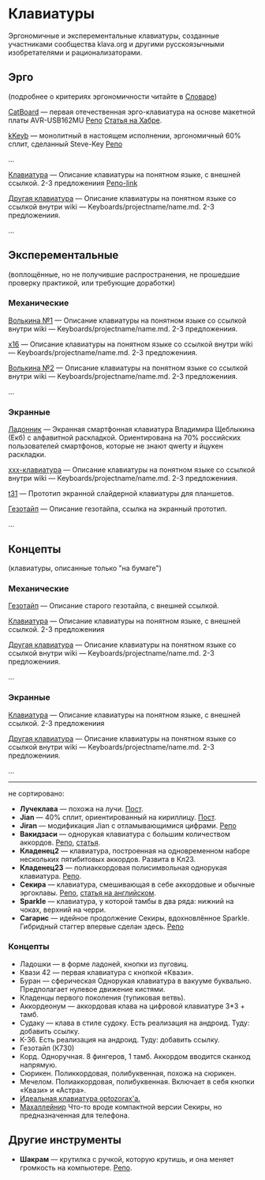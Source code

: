 # Клавиатуры

Эргономичные и эксперементальные клавиатуры, созданные участниками сообщества klava.org и другими русскоязычными изобретателями и рационализаторами.

## Эрго
(подробнее о критериях эргономичности читайте в [Словаре](Articles/Glossary.md))

[CatBoard](http://catboard.klava.org/) — первая отечественная эрго-клавиатура на основе макетной платы AVR-USB162MU [Репо](https://github.com/ibnteo/catboard) [Статья на Хабре](https://habr.com/ru/post/185500/).  

[kKeyb](https://github.com/Steve-Key/QMK_kKeyb19/blob/master/Images/DSCN0970_.jpg)  — монолитный в настоящем исполнении, эргономичный 60% сплит, сделанный Steve-Key [Репо](https://github.com/Steve-Key/QMK_kKeyb19)  

...  

[Клавиатура](https://x-link.dom/) — Описание клавиатуры на понятном языке, с внешней ссылкой. 2-3 предложениия [Репо-link](https://github.com/username/keyboardname)

[Другая клавиатура](Keyboards/x/x.md) — Описание клавиатуры на понятном языке со ссылкой внутри wiki — Keyboards/projectname/name.md. 2-3 предложениия. 
  
...

## Эксперементальные
(воплощённые, но не получившие распространения, не прошедшие проверку практикой, или требующие доработки)

### Механические

[Волькина №1](Keyboards/№1/№1.md) — Описание клавиатуры на понятном языке со ссылкой внутри wiki — Keyboards/projectname/name.md. 2-3 предложениия. 

[x16](Keyboards/x16/x16.md) — Описание клавиатуры на понятном языке со ссылкой внутри wiki — Keyboards/projectname/name.md. 2-3 предложениия. 

[Волькина №2](Keyboards/№2/№2.md) — Описание клавиатуры на понятном языке со ссылкой внутри wiki — Keyboards/projectname/name.md. 2-3 предложениия. 
 
...  

### Экранные

[Ладонник](https://scheblykinkey.tiu.ru/p405244-ladonnik-novaya-klaviatura.html) — Экранная смартфонная клавиатура Владимира Щеблыкина (Екб) с алфавитной раскладкой. Ориентирована на 70% российских пользователей смартфонов, которые не знают qwerty и йцукен раскладки. 

[xxx-клавиатура](Keyboards/x/x.md) — Описание клавиатуры на понятном языке со ссылкой внутри wiki — Keyboards/projectname/name.md. 2-3 предложениия.

[t31](https://irronyx.store/t31) — Прототип экранной слайдерной клавиатуры для планшетов. 

[Гезотайп](https://сыла.dom/) — Описание гезотайпа, ссылка на экранный прототип. 

...  

## Концепты  
(клавиатуры, описанные только "на бумаге")

### Механические


[Гезотайп](https://сыла.dom/) — Описание старого гезотайпа, с внешней ссылкой. 

[Клавиатура](https://xlink.dom/) — Описание клавиатуры на понятном языке, с внешней ссылкой. 2-3 предложениия

[Другая клавиатура](Keyboards/x16/x16.md) — Описание клавиатуры на понятном языке со ссылкой внутри wiki — Keyboards/projectname/name.md. 2-3 предложениия. 
  
 ...  
  
### Экранные

[Клавиатура](https://xlink.dom/) — Описание клавиатуры на понятном языке, с внешней ссылкой. 2-3 предложениия

[Другая клавиатура](Keyboards/x/x.md) — Описание клавиатуры на понятном языке со ссылкой внутри wiki — Keyboards/projectname/name.md. 2-3 предложениия. 

...  

---


не сортировано:
  

* **Лучеклава** &mdash; похожа на лучи. [Пост](https://t.me/klavaorgwork/62685).
* **Jian** — 40% сплит, ориентированный на кириллицу. [Пост](https://t.me/KgOfHedgehogs/12).
* **Jiran** — модификация Jian с отламывающимися цифрами. [Репо](https://github.com/Ladniy/jiran-breakoff)
* **Вакидзаси** — однорукая клавиатура с большим количеством аккордов. [Репо](https://github.com/bouncepaw/wakizashi), [статья](https://bouncepaw.github.io/wakizashi-ru).
* **Кладенец2** — клавиатура, построенная на одновременном наборе нескольких пятибитовых аккордов. Развита в Кл23.
* **Кладенец23** &mdash; полиаккордовая полисимвольная однорукая клавиатура. [Репо](https://github.com/ibnteo/kladenets).
* **Секира** — клавиатура, смешивающая в себе аккордовые и обычные эргоклавы. [Репо](https://github.com/bouncepaw/sequira), [статья на английском](https://bouncepaw.github.io/sequira-en).
* **Sparkle** — клавиатура, у которой тамбы в два ряда: нижний на чоках, верхний на черри.
* **Сагарис** — идейное продолжение Секиры, вдохновлённое Sparkle. Гибридный стаггер впервые сделан здесь. [Репо](https://github.com/bouncepaw/sagaris)


### Концепты
* Ладошки — в форме ладоней, кнопки из пуговиц.
* Квази 42 — первая клавиатура с кнопкой «Квази».
* Буран — сферическая Однорукая клавиатура в вакууме буквально. Предполагает нулевое движение кистями.
* Кладенцы первого поколения (тупиковая ветвь).
* Аккордеонум — аккордовая клава на цифровой клавиатуре 3\*3 + тамб.
* Судаку — клава в стиле судоку. Есть реализация на андроид. Туду: добавить ссылку.
* К-36. Есть реализация на андроид. Туду: добавить ссылку.
* Гезотайп (К730)
* Корд. Одноручная. 8 фингеров, 1 тамб. Аккордом вводится сканкод напрямую.
* Сюрикен. Поликкордовая, полибуквенная, похожа на сюрикен.
* Мечелом. Полиаккордовая, полибуквенная. Включает в себя кнопки «Квази» и «Астра».
* [Идеальная клавиатура optozorax'а.](https://t.me/klavaorgwork/12906)
* [Махаллейнир](./img/mahalleinir.png) Что-то вроде компактной версии Секиры, но предназначенная для телефона.
 
  
## Другие инструменты
* **Шакрам** — крутилка с ручкой, которую крутишь, и она меняет громкость на компьютере. [Репо](https://github.com/bouncepaw/chakram). 

